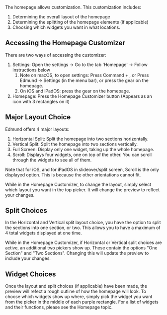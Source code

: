 The homepage allows customization. This customization includes:
1. Determining the overall layout of the homepage
2. Determining the splitting of the homepage elements (if applicable)
3. Choosing which widgets you want in what locations. 

## Accessing the Homepage Customizer
There are two ways of accessing the customizer:
1. Settings: Open the settings -> Go to the tab 'Homepage' -> Follow instructions below
    1. Note on macOS, to open settings: Press Command + , or Press Edmund -> Settings (in the menu bar), or press the gear on the homepage.
    2. On iOS and iPadOS: press the gear on the homepage.
2. Homepage: Press the Homepage Customizer button (Appears as an icon with 3 rectangles on it)

## Major Layout Choice
Edmund offers 4 major layouts:
1. Horizontal Split: Split the homepage into two sections horizontally.
2. Vertical Split: Split the homepage into two sections vertically.
3. Full Screen: Display only one widget, taking up the whole homepage.
4. Scroll: Displays four widgets, one on top of the other. You can scroll through the widgets to see all of them.

Note that for iOS, and for iPadOS in slideover/split screen, Scroll is the only displayed option. This is because the other orientations cannot fit. 

While in the Homepage Customizer, to change the layout, simply select which layout you want in the top picker. It will change the preview to reflect your changes.

## Split Choices
In the Horizontal and Vertical split layout choice, you have the option to split the sections into one section, or two. This allows you to have a maximum of 4 total widgets displayed at one time.

While in the Homepage Customizer, if Horizontal or Vertical split choices are active, an additional two pickers show up. These contain the options "One Section" and "Two Sections". Changing this will update the preview to include your changes. 

## Widget Choices
Once the layout and split choices (if applicable) have been made, the preview will refect a rough outline of how the homepage will look. To choose which widgets show up where, simply pick the widget you want from the picker in the middle of each purple rectangle. For a list of widgets and their functions, please see the Homepage topic.
